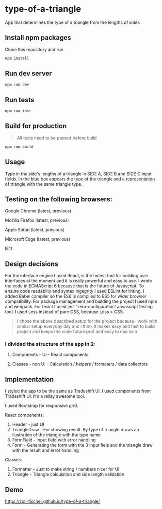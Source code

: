 # type-of-a-triangle
App that determines the type of a triangle from the lengths of sides

## Install npm packages

Clone this repository and run 

```bash
npm install
```

## Run dev server

```bash
npm run dev
```

## Run tests

```bash
npm run test
```

## Build for production

> All tests need to be passed before build 

```bash
npm run build
```

## Usage

Type in the side's lengths of a triangle in SIDE A, SIDE B and SIDE C input fields. In the blue box appears the type of the triangle and a representation of triangle with the same triangle type. 

## Testing on the following browsers:

Google Chrome (latest, previous)

Mozilla Firefox (latest, previous)

Apple Safari (latest, previous)

Microsoft Edge (latest, previous)

IE11

## Design decisions

For the interface engine I used React, is the hotest tool for building user interfaces at the moment and it is really powerful and easy to use.
I wrote the code in ECMAScript 6 because that is the future of Javascript.
To ensure code readabilty and syntax ingegrity I used ESLint for linting.
I added Babel compiler so the ES6 is complied to ES5 for wider browser compatibility. For package management and building the project I used npm and webpack. For tesint I used jest 'zero-configuration' Javascript testing tool. I used Less instead of pure CSS, because Less > CSS.
> I chose the above described setup for the project because I work with similar setup everyday day and I think it makes easy and fast to build project and keeps the code future prof and easy to maintain

### I divided the structure of the app in 2:

1. Components - UI - React components

2. Classes - non UI - Calculation / helpers / formaters / data collectors

## Implementation

I styled the app to be the same as Tradeshift UI. I used components from Tradeshift UI. It's a rellay awesome tool.

I used Bootstrap for responsive grid.

React components:
1. Header - just UI
2. TriangleDraw - For showing result. By type of triangle draws an ilustration of the triangle with the type name
3. FormField - Input field with error handling
2. Form - Generating the form with the 3 input fiels and the triangle draw with the result and error handling

Classes:
1. Formatter - Just to make string / numbers nicer for UI
2. Triangle - Triangle calculation and side length validation

## Demo

https://zoli-fischer.github.io/type-of-a-triangle/
